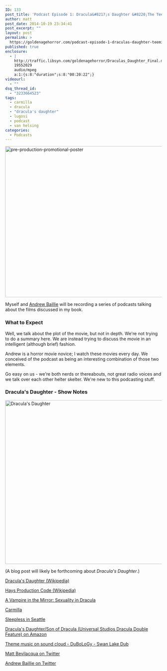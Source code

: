 ```yaml
---
ID: 133
post_title: 'Podcast Episode 1: Dracula&#8217;s Daughter &#8220;The Teeming Madness of a Sleepless City&#8221;'
author: matt
post_date: 2014-10-19 23:34:41
post_excerpt: ""
layout: post
permalink: >
  https://goldenagehorror.com/podcast-episode-1-draculas-daughter-teeming-madness-sleepless-city/
published: true
enclosure:
  - |
    http://traffic.libsyn.com/goldenagehorror/Draculas_Daughter_Final.mp3
    19552029
    audio/mpeg
    a:1:{s:8:"duration";s:8:"00:20:22";}
videourl:
  - ""
dsq_thread_id:
  - "3233664523"
tags:
  - carmilla
  - dracula
  - "dracula's daughter"
  - lugosi
  - podcast
  - van helsing
categories:
  - Podcasts
---
```

<img class="alignnone size-full wp-image-134" src="http://goldenagehorror.com/wp-content/uploads/2014/10/pre-production-promotional-poster.jpg" alt="pre-production-promotional-poster" width="1000" height="485" />

Myself and <a href="http://www.pizzapranks.com">Andrew Baillie</a> will be recording a series of podcasts talking about the films discussed in my book.
<h3>What to Expect</h3>
Well, we talk about the plot of the movie, but not in depth. We're not trying to do a summary here. We are instead trying to discuss the movie in an intelligent (although brief) fashion.

Andrew is a horror movie novice; I watch these movies every day. We conceived of the podcast as being an interesting combination of those two elements.

Go easy on us - we're both nerds or thereabouts, not great radio voices and we talk over each other helter skelter. We're new to this podcasting stuff.
<h3>Dracula's Daughter - Show Notes</h3>
<img class="alignnone size-large wp-image-135" src="http://goldenagehorror.com/wp-content/uploads/2014/10/dracsd2-1024x798.jpg" alt="Dracula's Daughter" width="676" height="526" />

(A blog post will likely be forthcoming about <em>Dracula's Daughter</em>.)

<a href="http://en.wikipedia.org/wiki/Dracula%27s_Daughter">Dracula's Daughter (Wikipedia)</a>

<a href="http://en.wikipedia.org/wiki/Motion_Picture_Production_Code">Hays Production Code (Wikipedia)</a>

<a href="http://www.jstor.org/discover/10.2307/462430?uid=3739952&amp;uid=2&amp;uid=4&amp;uid=3739256&amp;sid=21104858177757">A Vampire in the Mirror: Sexuality in Dracula</a>

<a href="http://en.wikipedia.org/wiki/Carmilla">Carmilla</a>

<a href="http://en.wikipedia.org/wiki/Sleepless_in_Seattle">Sleepless in Seattle</a>

<a href="http://www.amazon.com/gp/product/B00005LC4J/ref=as_li_tl?ie=UTF8&amp;camp=1789&amp;creative=390957&amp;creativeASIN=B00005LC4J&amp;linkCode=as2&amp;tag=cthudice-20&amp;linkId=KKLRPUXGYOEP6BJK">Dracula's Daughter/Son of Dracula (Universal Studios Dracula Double Feature) on Amazon</a><img style="border: none !important; margin: 0px !important;" src="http://ir-na.amazon-adsystem.com/e/ir?t=cthudice-20&amp;l=as2&amp;o=1&amp;a=B00005LC4J" alt="" width="1" height="1" border="0" />

<a href="https://soundcloud.com/dubology-2/du-swan-lake-dub">Theme music on sound cloud - DuBoLoGy - Swan Lake Dub</a>

<a href="https://twitter.com/thewatermethod">Matt Bevilacqua on Twitter</a>

<a href="https://twitter.com/pizzapranks">Andrew Baillie on Twitter</a>